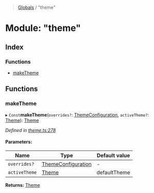 > [Globals](../README.md) / "theme"

# Module: "theme"

## Index

### Functions

* [makeTheme](_theme_.md#maketheme)

## Functions

### makeTheme

▸ `Const`**makeTheme**(`overrides?`: [ThemeConfiguration](_index_.md#themeconfiguration), `activeTheme?`: [Theme](../interfaces/_index_.theme.md)): [Theme](../interfaces/_index_.theme.md)

*Defined in [theme.ts:278](https://github.com/kenoxa/beamwind/blob/main/packages/beamwind/src/theme.ts#L278)*

#### Parameters:

Name | Type | Default value |
------ | ------ | ------ |
`overrides?` | [ThemeConfiguration](_index_.md#themeconfiguration) | - |
`activeTheme` | [Theme](../interfaces/_index_.theme.md) | defaultTheme |

**Returns:** [Theme](../interfaces/_index_.theme.md)
